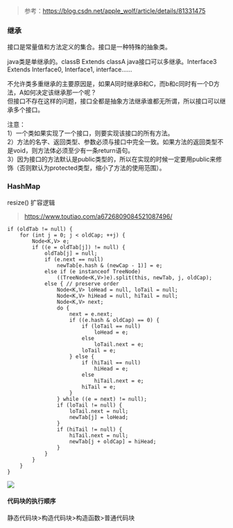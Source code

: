> 参考：https://blog.csdn.net/apple_wolf/article/details/81331475


### 继承
接口是常量值和方法定义的集合。接口是一种特殊的抽象类。
 
java类是单继承的。classB Extends classA
java接口可以多继承。Interface3 Extends Interface0, Interface1, interface……

不允许类多重继承的主要原因是，如果A同时继承B和C，而b和c同时有一个D方法，A如何决定该继承那一个呢？  
但接口不存在这样的问题，接口全都是抽象方法继承谁都无所谓，所以接口可以继承多个接口。
 

注意：   
1）一个类如果实现了一个接口，则要实现该接口的所有方法。  
2）方法的名字、返回类型、参数必须与接口中完全一致。如果方法的返回类型不是void，则方法体必须至少有一条return语句。  
3）因为接口的方法默认是public类型的，所以在实现的时候一定要用public来修饰（否则默认为protected类型，缩小了方法的使用范围）。




### HashMap
resize()  扩容逻辑
> https://www.toutiao.com/a6726809084521087496/
```
if (oldTab != null) {
    for (int j = 0; j < oldCap; ++j) {
        Node<K,V> e;
        if ((e = oldTab[j]) != null) {
            oldTab[j] = null;
            if (e.next == null)
                newTab[e.hash & (newCap - 1)] = e;
            else if (e instanceof TreeNode)
                ((TreeNode<K,V>)e).split(this, newTab, j, oldCap);
            else { // preserve order
                Node<K,V> loHead = null, loTail = null;
                Node<K,V> hiHead = null, hiTail = null;
                Node<K,V> next;
                do {
                    next = e.next;
                    if ((e.hash & oldCap) == 0) {
                        if (loTail == null)
                            loHead = e;
                        else
                            loTail.next = e;
                        loTail = e;
                    } else {
                        if (hiTail == null)
                            hiHead = e;
                        else
                            hiTail.next = e;
                        hiTail = e;
                    }
                } while ((e = next) != null);
                if (loTail != null) {
                    loTail.next = null;
                    newTab[j] = loHead;
                }
                if (hiTail != null) {
                    hiTail.next = null;
                    newTab[j + oldCap] = hiHead;
                }
            }
        }
    }
}
```
![](http://p3.pstatp.com/large/pgc-image/1540890421927f9679a3a3d)


#### 代码块的执行顺序
静态代码块>构造代码块>构造函数>普通代码块
